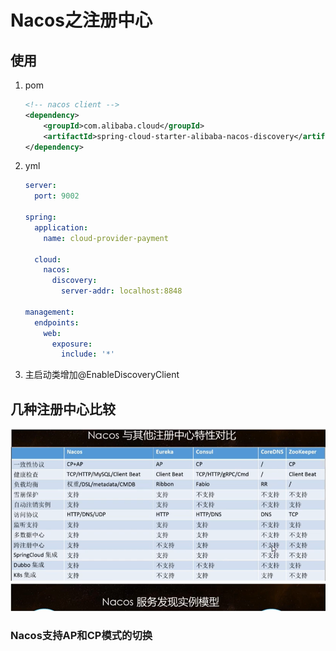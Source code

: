 # Nacos之注册中心





## 使用

1. pom

   ```xml
   <!-- nacos client -->
   <dependency>
       <groupId>com.alibaba.cloud</groupId>
       <artifactId>spring-cloud-starter-alibaba-nacos-discovery</artifactId>
   </dependency>
   ```

2. yml

   ```yml
   server:
     port: 9002
   
   spring:
     application:
       name: cloud-provider-payment
   
     cloud:
       nacos:
         discovery:
           server-addr: localhost:8848
   
   management:
     endpoints:
       web:
         exposure:
           include: '*'
   ```

3. 主启动类增加@EnableDiscoveryClient


## 几种注册中心比较

![image-20201016161204632](img/Nacos/image-20201016161204632.png)

### Nacos支持AP和CP模式的切换

